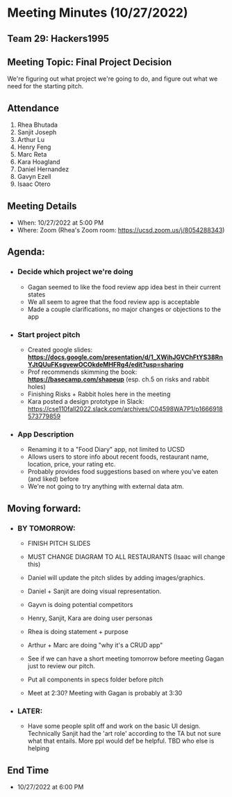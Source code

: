 # Meeting Minutes (10/27/2022)
## Team 29: Hackers1995
## Meeting Topic: Final Project Decision
We're figuring out what project we're going to do, and figure out what we need for the starting pitch.

## Attendance
1. Rhea Bhutada
2. Sanjit Joseph
3. Arthur Lu
4. Henry Feng
5. Marc Reta
6. Kara Hoagland
7. Daniel Hernandez
8. Gavyn Ezell
9. Isaac Otero

## Meeting Details
- When: 10/27/2022 at 5:00 PM
- Where: Zoom (Rhea's Zoom room: https://ucsd.zoom.us/j/8054288343)

## Agenda:
- ### Decide which project we're doing
  - Gagan seemed to like the food review app idea best in their current states
  - We all seem to agree that the food review app is acceptable
  - Made a couple clarifications, no major changes or objections to the app

- ### Start project pitch
  - Created google slides: **https://docs.google.com/presentation/d/1_XWihJGVChFtYS38RnYJtQUuFKsgvewOCOkdeMHFRg4/edit?usp=sharing**
  - Prof recommends skimming the book: **https://basecamp.com/shapeup** (esp. ch.5 on risks and rabbit holes)
  - Finishing Risks + Rabbit holes here in the meeting
  - Kara posted a design prototype in Slack: https://cse110fall2022.slack.com/archives/C04598WA7P1/p1666918573779859

- ### App Description
  - Renaming it to a "Food Diary" app, not limited to UCSD
  - Allows users to store info about recent foods, restaurant name, location, price, your rating etc.
  - Probably provides food suggestions based on where you've eaten (and liked) before 
  - We're not going to try anything with external data atm.


## Moving forward:
- ### BY TOMORROW:
  - FINISH PITCH SLIDES
  - MUST CHANGE DIAGRAM TO ALL RESTAURANTS (Isaac will change this)
  - Daniel will update the pitch slides by adding images/graphics.
  - Daniel + Sanjit are doing visual representation.
  - Gayvn is doing potential competitors
  - Henry, Sanjit, Kara are doing user personas
  - Rhea is doing statement + purpose
  - Arthur + Marc are doing "why it's a CRUD app"

  - See if we can have a short meeting tomorrow before meeting Gagan just to review our pitch.
  - Put all components in specs folder before pitch
  - Meet at 2:30? Meeting with Gagan is probably at 3:30

- ### LATER:
  - Have some people split off and work on the basic UI design. Technically Sanjit had the 'art role' according to the TA but not sure what that entails. More ppl would def be helpful. TBD who else is helping


## End Time
- 10/27/2022 at 6:00 PM
